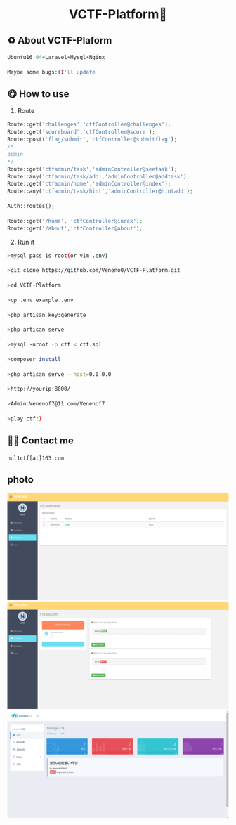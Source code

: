 <h1 align="center">VCTF-Platform🚩</h1>



## ♻ About VCTF-Plaform

```php
Ubuntu16.04+Laravel+Mysql+Nginx

Maybe some bugs:(I'll update
```

## 😋 How to use

1. Route
```php
Route::get('challenges','ctfController@challenges');
Route::get('scoreboard','ctfController@score');
Route::post('flag/submit','ctfController@submitflag');
/*
admin
*/
Route::get('ctfadmin/task','adminController@seetask');
Route::any('ctfadmin/task/add','adminController@addtask');
Route::get('ctfadmin/home','adminController@index');
Route::any('ctfadmin/task/hint','adminController@hintadd');

Auth::routes();

Route::get('/home', 'ctfController@index');
Route::get('/about','ctfController@about');
```

2. Run it

```bash
>mysql pass is root(or vim .env)

>git clone https://github.com/Veneno0/VCTF-Platform.git

>cd VCTF-Platform

>cp .env.example .env

>php artisan key:generate

>php artisan serve

>mysql -uroot -p ctf < ctf.sql

>composer install

>php artisan serve --host=0.0.0.0

>http://yourip:8000/ 

>Admin:Venenof7@11.com/Venenof7

>play ctf:)
```
## 👨‍💻 Contact me

`nul1ctf[at]163.com`

## photo

<img src="https://github.com/Veneno0/VCTF-Platform/blob/master/1.png">

<img src="https://github.com/Veneno0/VCTF-Platform/blob/master/2.png">

<img src="https://github.com/Veneno0/VCTF-Platform/blob/master/3.png">
